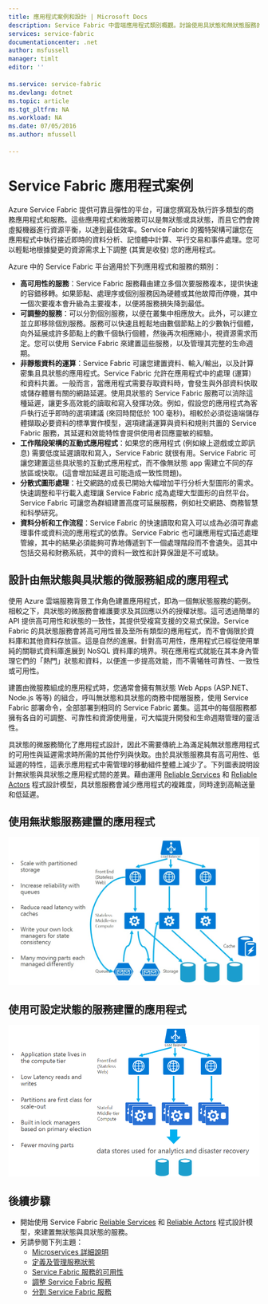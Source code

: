 ```yaml
---
title: 應用程式案例和設計 | Microsoft Docs
description: Service Fabric 中雲端應用程式類別概觀。討論使用具狀態和無狀態服務的應用程式設計。
services: service-fabric
documentationcenter: .net
author: msfussell
manager: timlt
editor: ''

ms.service: service-fabric
ms.devlang: dotnet
ms.topic: article
ms.tgt_pltfrm: NA
ms.workload: NA
ms.date: 07/05/2016
ms.author: mfussell

---
```

# Service Fabric 應用程式案例
Azure Service Fabric 提供可靠且彈性的平台，可讓您撰寫及執行許多類型的商務應用程式和服務。這些應用程式和微服務可以是無狀態或具狀態，而且它們會跨虛擬機器進行資源平衡，以達到最佳效率。Service Fabric 的獨特架構可讓您在應用程式中執行接近即時的資料分析、記憶體中計算、平行交易和事件處理。您可以輕鬆地根據變更的資源需求上下調整 (其實是收發) 您的應用程式。

Azure 中的 Service Fabric 平台適用於下列應用程式和服務的類別：

* **高可用性的服務**：Service Fabric 服務藉由建立多個次要服務複本，提供快速的容錯移轉。如果節點、處理序或個別服務因為硬體或其他故障而停機，其中一個次要複本會升級為主要複本，以便將服務損失降到最低。
* **可調整的服務**：可以分割個別服務，以便在叢集中相應放大。此外，可以建立並立即移除個別服務。服務可以快速且輕鬆地由數個節點上的少數執行個體，向外延展成許多節點上的數千個執行個體，然後再次相應縮小，視資源需求而定。您可以使用 Service Fabric 來建置這些服務，以及管理其完整的生命週期。
* **非靜態資料的運算**：Service Fabric 可讓您建置資料、輸入/輸出，以及計算密集且具狀態的應用程式。Service Fabric 允許在應用程式中的處理 (運算) 和資料共置。一般而言，當應用程式需要存取資料時，會發生與外部資料快取或儲存體層有關的網路延遲。使用具狀態的 Service Fabric 服務可以消除這種延遲，讓更多高效能的讀取和寫入發揮功效。例如，假設您的應用程式為客戶執行近乎即時的選項建議 (來回時間低於 100 毫秒)。相較於必須從遠端儲存體擷取必要資料的標準實作模型，選項建議運算與資料和規則共置的 Service Fabric 服務，其延遲和效能特性會提供使用者回應靈敏的經驗。
* **工作階段架構的互動式應用程式**：如果您的應用程式 (例如線上遊戲或立即訊息) 需要低度延遲讀取和寫入，Service Fabric 就很有用。Service Fabric 可讓您建置這些具狀態的互動式應用程式，而不像無狀態 app 需建立不同的存放區或快取。(這會增加延遲且可能造成一致性問題)。
* **分散式圖形處理**：社交網路的成長已開始大幅增加平行分析大型圖形的需求。快速調整和平行載入處理讓 Service Fabric 成為處理大型圖形的自然平台。Service Fabric 可讓您為群組建置高度可延展服務，例如社交網路、商務智慧和科學研究。
* **資料分析和工作流程**：Service Fabric 的快速讀取和寫入可以成為必須可靠處理事件或資料流的應用程式的依靠。Service Fabric 也可讓應用程式描述處理管線，其中的結果必須能夠可靠地傳遞到下一個處理階段而不會遺失。這其中包括交易和財務系統，其中的資料一致性和計算保證是不可或缺。

## 設計由無狀態與具狀態的微服務組成的應用程式
使用 Azure 雲端服務背景工作角色建置應用程式，即為一個無狀態服務的範例。相較之下，具狀態的微服務會維護要求及其回應以外的授權狀態。這可透過簡單的 API 提供高可用性和狀態的一致性，其提供受複寫支援的交易式保證。Service Fabric 的具狀態服務會將高可用性普及至所有類型的應用程式，而不會侷限於資料庫和其他資料存放區。這是自然的進展。針對高可用性，應用程式已經從使用單純的關聯式資料庫進展到 NoSQL 資料庫的境界。現在應用程式就能在其本身內管理它們的「熱門」狀態和資料，以便進一步提高效能，而不需犧牲可靠性、一致性或可用性。

建置由微服務組成的應用程式時，您通常會擁有無狀態 Web Apps (ASP.NET、Node.js 等等) 的組合，呼叫無狀態和具狀態的商務中間層服務，使用 Service Fabric 部署命令，全部部署到相同的 Service Fabric 叢集。這其中的每個服務都擁有各自的可調整、可靠性和資源使用量，可大幅提升開發和生命週期管理的靈活性。

具狀態的微服務簡化了應用程式設計，因此不需要傳統上為滿足純無狀態應用程式的可用性與延遲需求時所需的其他佇列與快取。由於具狀態服務具有高可用性、低延遲的特性，這表示應用程式中需管理的移動組件整體上減少了。下列圖表說明設計無狀態與具狀態之應用程式間的差異。藉由運用 [Reliable Services](service-fabric-reliable-services-introduction.md) 和 [Reliable Actors](service-fabric-reliable-actors-introduction.md) 程式設計模型，具狀態服務會減少應用程式的複雜度，同時達到高輸送量和低延遲。

## 使用無狀態服務建置的應用程式
![使用無狀態服務的應用程式][Image1]

## 使用可設定狀態的服務建置的應用程式
![使用無狀態服務的應用程式][Image2]

<!--Every topic should have next steps and links to the next logical set of content to keep the customer engaged-->
## 後續步驟
* 開始使用 Service Fabric [Reliable Services](service-fabric-reliable-services-quick-start.md) 和 [Reliable Actors](service-fabric-reliable-actors-get-started.md) 程式設計模型，來建置無狀態與具狀態的服務。
* 另請參閱下列主題：
  * [Microservices 詳細說明](service-fabric-overview-microservices.md)
  * [定義及管理服務狀態](service-fabric-concepts-state.md)
  * [Service Fabric 服務的可用性](service-fabric-availability-services.md)
  * [調整 Service Fabric 服務](service-fabric-concepts-scalability.md)
  * [分割 Service Fabric 服務](service-fabric-concepts-partitioning.md)

[Image1]: media/service-fabric-application-scenarios/AppwithStatelessServices.jpg
[Image2]: media/service-fabric-application-scenarios/AppwithStatefulServices.jpg

<!---HONumber=AcomDC_0713_2016-->